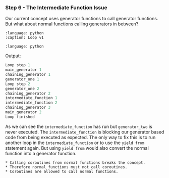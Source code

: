 ### Step 6 - The Intermediate Function Issue

Our current concept uses generator functions to call generator functions. But
what about normal functions calling generators in between?

```{literalinclude} loop.py
:language: python
:caption: Loop v1
```

```{literalinclude} step6.py
:language: python
```

Output:

```python
Loop step 1
main_generator 1
chaining_generator 1
generator_one 1
Loop step 2
generator_one 2
chaining_generator 2
intermediate_function 1
intermediate_function 2
chaining_generator 3
main_generator 2
Loop finished
```

As we can see the `intermediate_function` has run but `generator_two` is never
executed. The `intermediate_function` is blocking our generator based code from
being executed as expected. The only way to fix this is to run another loop in
the `intermediate_function` or to use the `yield from` statement again. But
using `yield from` would also convert the normal function into a generator
function.

```{admonition} Summary
* Calling coroutines from normal functions breaks the concept.
* Therefore normal functions must not call coroutines.
* Coroutines are allowed to call normal functions.
```

